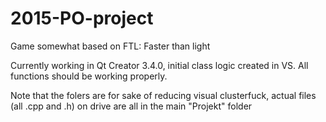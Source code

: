 # 2015-PO-project
Game somewhat based on FTL: Faster than light

Currently working in Qt Creator 3.4.0, initial class logic created in VS. All functions should be working properly.

Note that the folers are for sake of reducing visual clusterfuck, actual files (all .cpp and .h) on drive are all in the main "Projekt" folder

